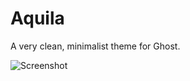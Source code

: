 # Aquila

A very clean, minimalist theme for Ghost.

![Screenshot](http://sc.korn-online.org/021114114153.png)
